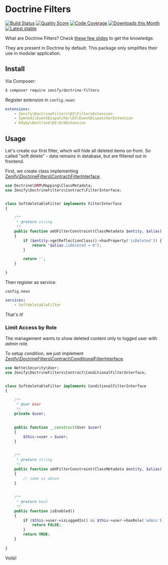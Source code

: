 # Doctrine Filters

[![Build Status](https://img.shields.io/travis/Zenify/DoctrineFilters.svg?style=flat-square)](https://travis-ci.org/Zenify/DoctrineFilters)
[![Quality Score](https://img.shields.io/scrutinizer/g/Zenify/DoctrineFilters.svg?style=flat-square)](https://scrutinizer-ci.com/g/Zenify/DoctrineFilters)
[![Code Coverage](https://img.shields.io/scrutinizer/coverage/g/Zenify/DoctrineFilters.svg?style=flat-square)](https://scrutinizer-ci.com/g/Zenify/DoctrineFilters)
[![Downloads this Month](https://img.shields.io/packagist/dm/zenify/doctrine-filters.svg?style=flat-square)](https://packagist.org/packages/zenify/doctrine-filters)
[![Latest stable](https://img.shields.io/packagist/v/zenify/doctrine-filters.svg?style=flat-square)](https://packagist.org/packages/zenify/doctrine-filters)


What are Doctrine Filters? Check [these few slides](https://speakerdeck.com/rosstuck/extending-doctrine-2-for-your-domain-model?slide=15) to get the knowledge.

They are present in Doctrine by default. This package only simplifies their use in modular application.


## Install

Via Composer:

```sh
$ composer require zenify/doctrine-filters
```

Register extension in `config.neon`:

```yaml
extensions:
	- Zenify\DoctrineFilters\DI\FiltersExtension
	- Symnedi\EventDispatcher\DI\EventDispatcherExtension
	- Kdyby\Doctrine\DI\OrmExtension
```


## Usage

Let's create our first filter, which will hide all deleted items on front.
So called "soft delete" - data remains in database, but are filtered out in frontend.

First, we create class implementing [Zenify\DoctrineFilters\Contract\FilterInterface](src/Contract/FilterInterface.php).

```php
use Doctrine\ORM\Mapping\ClassMetadata;
use Zenify\DoctrineFilters\Contract\FilterInterface;


class SoftdeletableFilter implements FilterInterface
{

	/**
	 * @return string
	 */
	public function addFilterConstraint(ClassMetadata $entity, $alias)
	{
		if ($entity->getReflectionClass()->hasProperty('isDeleted')) {
			return "$alias.isDeleted = 0");
		}

		return '';
	}

}
```

Then register as service:

`config.neon`

```yaml
services:
	- SoftdeletableFilter
```


That's it!


### Limit Access by Role

The management wants to show deleted content only to logged user with *admin* role.

To setup condition, we just implement [Zenify\DoctrineFilters\Contract\ConditionalFilterInterface](src/Contract/ConditionalFilterInterface.php).


```php
use Nette\Security\User;
use Zenify\DoctrineFilters\Contract\ConditionalFilterInterface;


class SoftdeletableFilter implements ConditionalFilterInterface
{

	/**
	 * @var User
	 */
	private $user;
	

	public function __construct(User $user)
	{
		$this->user = $user;
	}

	
	/**
	 * @return string
	 */
	public function addFilterConstraint(ClassMetadata $entity, $alias)
	{
		// same as above
	}
	
	
	/**
	 * @return bool
	 */
	public function isEnabled()
	{
		if ($this->user->isLoggedIn() && $this->user->hasRole('admin')) {
			return FALSE;
		}
		return TRUE;
	}
	
}
```

Voilá!
